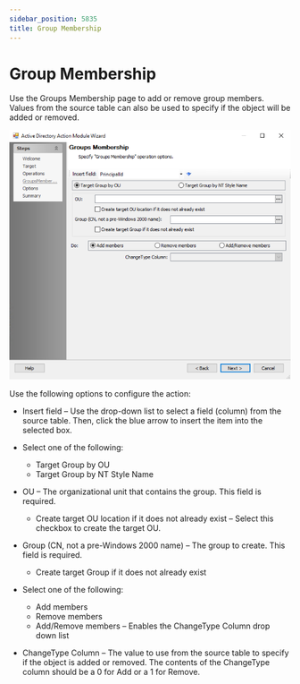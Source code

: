 ```yaml
---
sidebar_position: 5835
title: Group Membership
---
```


# Group Membership

Use the Groups Membership page to add or remove group members. Values from the source table can also be used to specify if the object will be added or removed.

![Active Directory Action Module Wizard Group Membership page](../../../../../../../../static/images/AccessAnalyzer_12.0/Content/Resources/Images/EnterpriseAuditor/Admin/Action/ActiveDirectory/GroupMembership.png "Active Directory Action Module Wizard Group Membership page")

Use the following options to configure the action:

* Insert field – Use the drop-down list to select a field (column) from the source table. Then, click the blue arrow to insert the item into the selected box.
* Select one of the following:

  * Target Group by OU
  * Target Group by NT Style Name
* OU – The organizational unit that contains the group. This field is required.

  * Create target OU location if it does not already exist – Select this checkbox to create the target OU.
* Group (CN, not a pre-Windows 2000 name) – The group to create. This field is required.

  * Create target Group if it does not already exist
* Select one of the following:

  * Add members
  * Remove members
  * Add/Remove members – Enables the ChangeType Column drop down list
* ChangeType Column – The value to use from the source table to specify if the object is added or removed. The contents of the ChangeType column should be a 0 for Add or a 1 for Remove.
